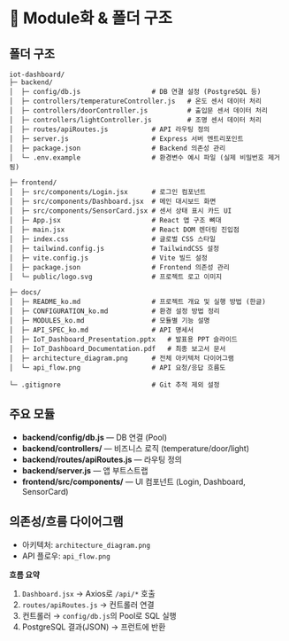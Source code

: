 # 🧩 Module화 & 폴더 구조

## 폴더 구조

```
iot-dashboard/
├─ backend/
│  ├─ config/db.js                  # DB 연결 설정 (PostgreSQL 등)
│  ├─ controllers/temperatureController.js   # 온도 센서 데이터 처리
│  ├─ controllers/doorController.js          # 출입문 센서 데이터 처리
│  ├─ controllers/lightController.js         # 조명 센서 데이터 처리
│  ├─ routes/apiRoutes.js           # API 라우팅 정의
│  ├─ server.js                     # Express 서버 엔트리포인트
│  ├─ package.json                  # Backend 의존성 관리
│  └─ .env.example                  # 환경변수 예시 파일 (실제 비밀번호 제거됨)

├─ frontend/
│  ├─ src/components/Login.jsx      # 로그인 컴포넌트
│  ├─ src/components/Dashboard.jsx  # 메인 대시보드 화면
│  ├─ src/components/SensorCard.jsx # 센서 상태 표시 카드 UI
│  ├─ App.jsx                       # React 앱 구조 뼈대
│  ├─ main.jsx                      # React DOM 렌더링 진입점
│  ├─ index.css                     # 글로벌 CSS 스타일
│  ├─ tailwind.config.js            # TailwindCSS 설정
│  ├─ vite.config.js                # Vite 빌드 설정
│  ├─ package.json                  # Frontend 의존성 관리
│  └─ public/logo.svg               # 프로젝트 로고 이미지

├─ docs/
│  ├─ README_ko.md                  # 프로젝트 개요 및 실행 방법 (한글)
│  ├─ CONFIGURATION_ko.md           # 환경 설정 방법 정리
│  ├─ MODULES_ko.md                 # 모듈별 기능 설명
│  ├─ API_SPEC_ko.md                # API 명세서
│  ├─ IoT_Dashboard_Presentation.pptx   # 발표용 PPT 슬라이드
│  ├─ IoT_Dashboard_Documentation.pdf   # 최종 보고서 문서
│  ├─ architecture_diagram.png      # 전체 아키텍처 다이어그램
│  └─ api_flow.png                  # API 요청/응답 흐름도

└─ .gitignore                       # Git 추적 제외 설정
```

## 주요 모듈

- **backend/config/db.js** — DB 연결 (Pool)
- **backend/controllers/** — 비즈니스 로직 (temperature/door/light)
- **backend/routes/apiRoutes.js** — 라우팅 정의
- **backend/server.js** — 앱 부트스트랩
- **frontend/src/components/** — UI 컴포넌트 (Login, Dashboard, SensorCard)

## 의존성/흐름 다이어그램

- 아키텍처: `architecture_diagram.png`
- API 플로우: `api_flow.png`

**흐름 요약**

1. `Dashboard.jsx` → Axios로 `/api/*` 호출
2. `routes/apiRoutes.js` → 컨트롤러 연결
3. 컨트롤러 → `config/db.js`의 Pool로 SQL 실행
4. PostgreSQL 결과(JSON) → 프런트에 반환
